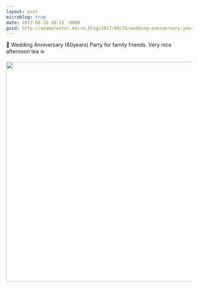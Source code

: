 ```yaml
---
layout: post
microblog: true
date: 2017-08-26 20:12 -0000
guid: http://adamprocter.micro.blog/2017/08/26/wedding-anniversary-years.html
---
```

💎 Wedding Anniversary (60years) Party for family friends. Very nice afternoon tea ☕️

<img src="http://discursive.adamprocter.co.uk/uploads/2017/59c44cf90b.jpg" width="600" height="596" />
